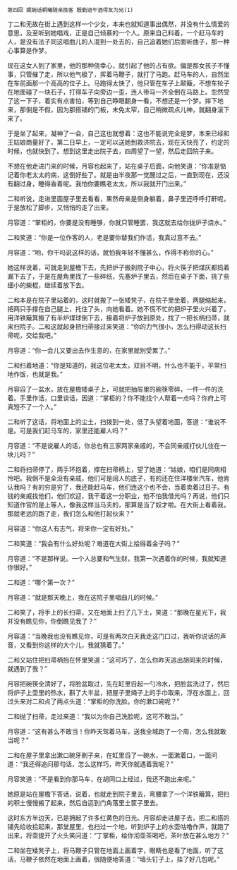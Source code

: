     第四回 娓婉话朝曦随亲挽客 殷勤进午酒得友为兄(1) 

   丁二和无故在街上遇到这样一个少女，本来也就知道事出偶然，并没有什么情爱的意思，及至听到她唱戏，正是自己倾慕的一个人。原来自己料着，一个赶马车的人，是没有法子同这唱曲儿的人混到一处去的，自己追着她们后面听曲子，那一种心事算是作梦。

   现在这女人到了家里，他的那种侥幸心，就引起了他的占有欲。偏是那女孩子不懂事，只管催了走，所以他气极了，挥着马鞭子，就打了马跑。赶马车的人，自然坐在车前面那一个高高的位子上。马跑得太快了，他只管在车子上颠簸，不想车轮子在地面碰了一块石子，打得车子向旁边一歪，连人带马一齐全倒在马路上。忽然受了这一下子，着实有点害怕，等到自己睁眼翻身一看，不想还是一个梦。摔下地来，那倒是不假，因为那搭铺的门板，未免太窄，自己稍微疏点儿神，就翻身滚下来了。

   于是坐了起来，凝神了一会，自己这也就想着：这也不能说完全是梦，本来已经和王姑娘商量好了，第二日早上，一定可以送她到救济院去，现在天快亮了，约定的时候，也就快到了。想到这里走出院子去，四周望了一望，然后走回院子来。

   不想在他走进门来的时候，月容也起来了，站在桌子后面，向他笑道：“你准是惦记着你老太太的病，这倒好些了。就是由半夜那一觉醒过之后，一直到现在，还没有翻过身，睡得香着呢。我怕你要瞧老太太，所以我就开门出来。”

   二和听说，走进里面屋子里去看看，果然母亲是侧身躺着，鼻子里还呼呼打鼾呢，于是放松了脚步，又悄悄的走了出来。

   月容道：“掌柜的，你要是没有睡够，你就只管睡罢，我这就去给你拢炉子烧水。”

   二和笑道：“你是一位作客的人，老是要你替我们作活，我真过意不去。”

   月容道：“哟，你干吗说这样的话，就怕我年轻不懂甚么，作得不称你的心。”

   她这样说着，可就走到屋檐下去，先把炉子搬到院子中心，将火筷子把煤灰都捣着漏下去了，于是在屋角里找了一些碎纸，先塞炉子里去，然后在桌子下面，挑了些细小的柴棍，继续着放下去。

   二和本是在院子里站着的，这时就搬了一张矮凳子，在院子里坐着，两腿缩起来，把两只手撑在自己腿上，托住了头，向她看着。她不慌不忙的把炉子里火兴着了，用洋铁簸箕搬了有半炉煤球倒下去，接着将炉子放到原处，找了一把长柄扫帚，就来扫院子。二和这就起身把扫帚接过来笑道：“你的力气很小，怎么扫得动这长扫帚呢，交给我吧。”

   月容道：“你一会儿又要出去作生意的，在家里就别受累了。”

   二和扫着地道：“你是知道的，我这位老太太，双目不明，什么也不能干，平常扫地作饭，也就是我。”

   月容舀了一盆水，放在屋檐矮桌子上，可就把抽屉里的碗筷零碎，一件一件的洗着。手里作活，口里谈话，因道：“掌柜的？你不能找个人帮着一点吗？你府上可真短不了一个人。”

   二和听了这话，将地面上的尘土，扫拨到一处，低了头望着地面，答道：“谁说不是。可是我们赶马车的，家里还能雇人吗？”

   月容道：“不是说雇人的话，你总也有三家两家亲戚的，不会同亲戚打伙儿住在一块儿吗？”

   二和将扫帚停了，两手环抱着，撑在扫帚柄上，望了她道：“姑娘，咱们是同病相怜吧。我倒不是全没有亲戚，他们可是阔人的底子，有的还在住洋楼坐汽车，他肯认我吗？有的穷是穷了，我还能赶马车，他们连这个也不会，当着卖着过日子。有钱的亲戚找他们，他们欢迎，我干着这一分职业，他不怕我借光吗？再说，他们只知道作官的是上等人，像我这样当马夫的，那算是当了奴才啦。在大街上看着我，那就老远的跑了走，我们怎么和他打起伙来？”

   月容道：“你这人有志气，将来你一定有好处。”

   二和笑道：“我会有什么好处呢？难道在大街上拾得着金子吗？”

   月容道：“不是那样说。一个人总要和气生财，我第一次遇着你的时候，我就知道你很好。”

   二和道：“哪个第一次？”

   月容道：“就是那天晚上，我在这院子里唱曲儿的时候。”

   二和笑了，将手上的长扫帚，又在地面上扫了几下土，笑道：“那晚在星光下，我并没有瞧见你，你倒瞧见我了？”

   月容道：“当晚我也没有瞧见你，可是有两次白天我走这门口过，我听你说话的声音，又看到你这样的大个儿，我就猜着了。”

   二和又站住把扫帚柄抱在怀里笑道：“这可巧了，怎么你昨天逃出胡同来的时候，就遇到了我？”

   月容把碗筷全清好了，将脸盆取过，先在缸里舀起一勺冷水，把脸盆洗过了，然后将炉子上壶里的热水，斟了大半盆，把屋子里绳子上的手巾取来，浮在水面上，回过头来对二和点了两点头道：“掌柜的你洗脸。你的漱口碗呢？”

   二和抛了扫帚，走过来道：“我以为你自己洗脸呢，这可不敢当。”

   月容道：“这有甚么不敢当！你昨天驾着马车，送我全城跑了一个周，怎么我就敢当呢？”

   二和在屋子里拿出漱口碗牙刷子来，在缸里舀了一碗水，一面漱着口，一面问道：“我还得追问那句话，怎么这样巧，昨天你就遇着我呢？”

   月容笑道：“不是看到你那马车，在胡同口上经过，我还不跑出来呢。”

   她原是站在屋檐下答话，说着，也就走到院子里去，弯腰拿了一个洋铁簸箕，把扫的积土慢慢搬了起来，然后自运到门角落里土筐子里去。

   这时东方半边天，已是拥起了许多红黄色的日光。月容却走进屋子去，把二和搭的铺先给收拾起来，那堂屋里，也扫过一个地，听到炉子上的水壶咕噜作声，就跑了出来，将壶提开了火头笑问道：“丁掌柜，给你沏壶茶喝吧，茶叶放在甚么地方？”

   二和坐在矮凳子上，将马鞭子只管在地面上画着字，眼睛也是看了地面，听了这话，马鞭子依然在地面上画着，很随便地答道：“墙头钉子上，挂了好几包呢。”

